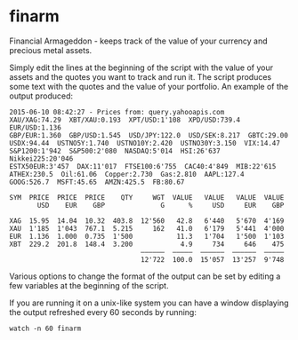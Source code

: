 finarm
======

Financial Armageddon - keeps track of the value of your currency and precious metal assets.

Simply edit the lines at the beginning of the script with the value of your assets and
the quotes you want to track and run it.
The script produces some text with the quotes and the value of your portfolio.
An example of the output produced:

```
2015-06-10 08:42:27 - Prices from: query.yahooapis.com
XAU/XAG:74.29  XBT/XAU:0.193  XPT/USD:1'108  XPD/USD:739.4  EUR/USD:1.136
GBP/EUR:1.360  GBP/USD:1.545  USD/JPY:122.0  USD/SEK:8.217  GBTC:29.00
USDX:94.44  USTNO5Y:1.740  USTNO10Y:2.420  USTNO30Y:3.150  VIX:14.47
S&P1200:1'942  S&P500:2'080  NASDAQ:5'014  HSI:26'637  Nikkei225:20'046
ESTX50EUR:3'457  DAX:11'017  FTSE100:6'755  CAC40:4'849  MIB:22'615
ATHEX:230.5  Oil:61.06  Copper:2.730  Gas:2.810  AAPL:127.4
GOOG:526.7  MSFT:45.65  AMZN:425.5  FB:80.67

SYM  PRICE  PRICE  PRICE    QTY     WGT  VALUE   VALUE   VALUE  VALUE
       USD    EUR    GBP              G      %     USD     EUR    GBP

XAG  15.95  14.04  10.32  403.8  12'560   42.8   6'440   5'670  4'169
XAU  1'185  1'043  767.1  5.215     162   41.0   6'179   5'441  4'000
EUR  1.136  1.000  0.735  1'500           11.3   1'704   1'500  1'103
XBT  229.2  201.8  148.4  3.200            4.9     734     646    475
                                 ‒‒‒‒‒‒  ‒‒‒‒‒  ‒‒‒‒‒‒  ‒‒‒‒‒‒  ‒‒‒‒‒
                                 12'722  100.0  15'057  13'257  9'748

```

Various options to change the format of the output can be set by editing a few variables at the beginning of the script.

If you are running it on a unix-like system you can have a window displaying the output refreshed every 60 seconds by running:
```
watch -n 60 finarm
```
